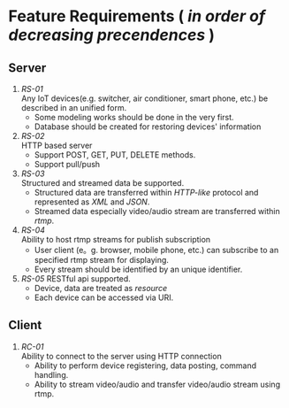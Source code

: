Feature Requirements ( *in order of decreasing precendences* )
====================
## Server
1. *RS-01*  
Any IoT devices(e.g. switcher, air conditioner, smart phone, etc.) be described in an unified form.
	* Some modeling works should be done in the very first.
	* Database should be created for restoring devices' information
2. *RS-02*  
HTTP based server
	* Support POST, GET, PUT, DELETE methods.
	* Support pull/push
3. *RS-03*  
Structured and streamed data be supported. 
	* Structured data are transferred within *HTTP-like* protocol and represented as *XML* and *JSON*.
	* Streamed data especially video/audio stream are  transferred within *rtmp*.
4. *RS-04*  
Ability to host rtmp streams for publish subscription
	* User client (e。g. browser, mobile phone, etc.) can subscribe to an specified rtmp stream for displaying.
	* Every stream should be identified by an unique identifier.
5. *RS-05*
RESTful api supported.
	* Device, data are treated as *resource*
	* Each device can be accessed via URI.

## Client
1. *RC-01*  
Ability to connect to the server using HTTP connection
	* Ability to perform device registering, data posting, command handling.
	* Ability to stream video/audio and transfer video/audio stream using rtmp.

